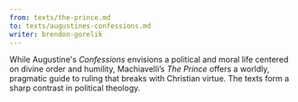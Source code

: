 ```yaml
---
from: texts/the-prince.md
to: texts/augustines-confessions.md
writer: brendon-gorelik
---
```


While Augustine's *Confessions* envisions a political and moral life centered on divine order and humility, Machiavelli’s *The Prince* offers a worldly, pragmatic guide to ruling that breaks with Christian virtue. The texts form a sharp contrast in political theology.
